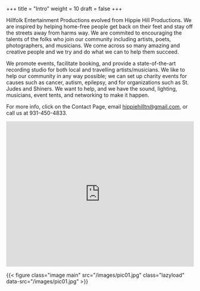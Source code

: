+++
title = "Intro"
weight = 10
draft = false
+++

Hillfolk Entertainment Productions evolved from Hippie Hill Productions.  We are 
inspired by helping home-free people get back on their feet
and stay off the streets away from harms way.  We are commited to encouraging the
talents of the folks who join our community including artists, poets, photographers,
and musicians.  We come across so many amazing and creative people and we try and
do what we can to help them succeed.

We promote events, facilitate booking, and provide a state-of-the-art recording
studio for both local and travelling artists/musicians.  We like to help our
community in any way possible; we can set up charity events for causes such as
cancer, autism, epilepsy, and for organizations such as St. Judes and Shiners. 
We want to help, and we have the sound, lighting, musicians, event tents, and
networking to make it happen.

For more info, click on the Contact Page, email <hippiehilltn@gmail.com>, or call
us at 931-450-4833.

<iframe width="100%" height="390px" data-src="https://www.youtube.com/embed/9ykQeaTUCwM" src="https://www.youtube.com/embed/9ykQeaTUCwM" frameborder="0" allow="autoplay; encrypted-media" allowfullscreen  class="lazyload" ></iframe>

{{< figure class="image main" src="/images/pic01.jpg" class="lazyload" data-src="/images/pic01.jpg" >}}

